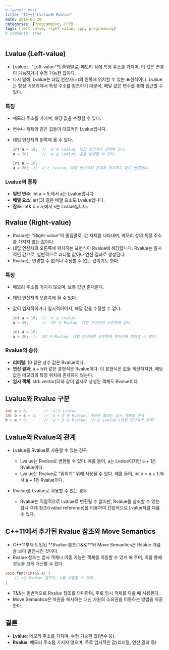 ```yaml
---
# layout: post
title: "[C++] Lvalue와 Rvalue"
date: 2016-03-20
categories: [Programming, CPP]
tags: [left value, right value, cpp, programming]
# comments: true
---
```


## Lvalue (Left-value)

- Lvalue는 "Left-value"의 줄임말로, 메모리 상에 특정 주소를 가지며, 이 값은 변경이 가능하거나 수정 가능한 값이다.
- 다시 말해, Lvalue는 대입 연산자(=)의 왼쪽에 위치할 수 있는 표현식이다. Lvalue는 항상 메모리에서 특정 주소를 참조하기 때문에, 해당 값은 변수를 통해 접근할 수 있다.

### 특징

- 메모리 주소를 가지며, 해당 값을 수정할 수 있다.
- 변수나 객체와 같은 값들이 대표적인 Lvalue입니다.
- 대입 연산자의 왼쪽에 올 수 있다.
	```cpp
	int a = 10;  // 'a'는 Lvalue, 대입 연산자의 왼쪽에 있다.
	a = 20;      // 'a'는 Lvalue, 값을 변경할 수 있다.
	```

	```cpp
	int a = 10;
	a = 20;  // 'a'는 Lvalue, 대입 연산자의 왼쪽에 위치하고 값이 변경된다.
	```

### Lvalue의 종류

- **일반 변수**: int a = 5;에서 a는 Lvalue입니다.
- **배열 요소**: arr[3] 같은 배열 요소도 Lvalue입니다.
- **참조**: int& x = a;에서 x는 Lvalue입니다.

## Rvalue (Right-value)

- Rvalue는 "Right-value"의 줄임말로, 값 자체를 나타내며, 메모리 상의 특정 주소를 가지지 않는 값이다.
- 대입 연산자의 오른쪽에 위치하는 표현식이 Rvalue에 해당합니다. Rvalue는 일시적인 값으로, 일반적으로 리터럴 값이나 연산 결과로 생성된다.
- Rvalue는 변경할 수 없거나 수정할 수 없는 값이기도 한다.

### 특징

- 메모리 주소를 가지지 않으며, 보통 값만 존재한다.
- 대입 연산자의 오른쪽에 올 수 있다.
- 값이 임시적이거나 일시적이어서, 해당 값을 수정할 수 없다.
	```cpp
	int a = 10;  // 'a'는 Lvalue
	a = 20;      // '20'은 Rvalue, 대입 연산자의 오른쪽에 있다.
	```

	```cpp
	int a = 10;
	a = 20;  // '20'은 Rvalue, 대입 연산자의 오른쪽에 위치하며 변경할 수 없다.
	```

### Rvalue의 종류

- **리터럴**: 10 같은 상수 값은 Rvalue이다.
- **연산 결과**: a + b와 같은 표현식은 Rvalue이다. 이 표현식은 값을 계산하지만, 해당 값은 메모리의 특정 위치에 존재하지 않는다.
- **임시 객체**: std::vector<int>(5)와 같이 임시로 생성된 객체도 Rvalue이다

## Lvalue와 Rvalue 구분

```cpp
int a = 5;       // 'a'는 Lvalue
int b = a + 3;   // 'a + 3'은 Rvalue, 계산된 결과는 임시 객체로 존재
b = a + 5;       // 'a + 5'는 Rvalue, 'b'는 Lvalue (대입 연산자의 왼쪽)
```

## Lvalue와 Rvalue의 관계

- Lvalue를 Rvalue로 사용할 수 있는 경우
	- Lvalue는 Rvalue로 변환될 수 있다. 예를 들어, a는 Lvalue이지만 a + 1은 Rvalue이다.
	- Lvalue는 Rvalue로 "읽히기" 위해 사용될 수 있다. 예를 들어, int x = a + 1;에서 a + 1은 Rvalue이다.

- Rvalue를 Lvalue로 사용할 수 있는 경우
	- Rvalue는 직접적으로 Lvalue로 변환될 수 없지만, Rvalue를 참조할 수 있는 임시 객체 참조(rvalue reference)를 이용하여 간접적으로 Lvalue처럼 다룰 수 있다.

## C++11에서 추가된 Rvalue 참조와 Move Semantics

- C++11부터 도입된 **Rvalue 참조(T&&)**와 Move Semantics은 Rvalue 개념을 보다 발전시킨 것이다.
- Rvalue 참조는 임시 객체나 이동 가능한 객체를 이동할 수 있게 해 주며, 이를 통해 성능을 크게 개선할 수 있다.

```cpp
void func(int&& x) {
    // x는 Rvalue 참조로, x를 이동할 수 있다.
}
```

- T&&는 일반적으로 Rvalue 참조를 의미하며, 주로 임시 객체를 다룰 때 사용된다.
- Move Semantics은 자원을 복사하는 대신 자원의 소유권을 이동하는 방법을 제공한다.

## 결론

- **Lvalue**: 메모리 주소를 가지며, 수정 가능한 값(변수 등).
- **Rvalue**: 메모리 주소를 가지지 않으며, 주로 임시적인 값(리터럴, 연산 결과 등)